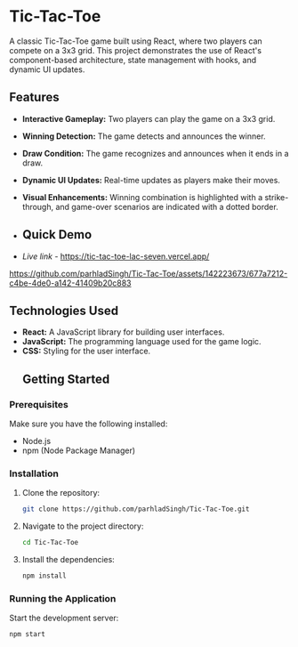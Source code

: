 # Tic-Tac-Toe
A classic Tic-Tac-Toe game built using React, where two players can compete on a 3x3 grid. This project demonstrates the use of React's component-based architecture, state management with hooks, and dynamic UI updates.

## Features

- **Interactive Gameplay:** Two players can play the game on a 3x3 grid.
- **Winning Detection:** The game detects and announces the winner.
- **Draw Condition:** The game recognizes and announces when it ends in a draw.
- **Dynamic UI Updates:** Real-time updates as players make their moves.
- **Visual Enhancements:** Winning combination is highlighted with a strike-through, and game-over scenarios are indicated with a dotted border.

- ## Quick Demo

- *Live link* - https://tic-tac-toe-lac-seven.vercel.app/
  

https://github.com/parhladSingh/Tic-Tac-Toe/assets/142223673/677a7212-c4be-4de0-a142-41409b20c883



## Technologies Used

- **React:** A JavaScript library for building user interfaces.
- **JavaScript:** The programming language used for the game logic.
- **CSS:** Styling for the user interface.
  ## Getting Started

### Prerequisites

Make sure you have the following installed:

- Node.js
- npm (Node Package Manager)

### Installation

1. Clone the repository:

    ```bash
    git clone https://github.com/parhladSingh/Tic-Tac-Toe.git
    ```

2. Navigate to the project directory:

    ```bash
    cd Tic-Tac-Toe
    ```

3. Install the dependencies:

    ```bash
    npm install
    ```

### Running the Application

Start the development server:

```bash
npm start
```

